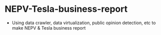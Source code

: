 # NEPV-Tesla-business-report
- Using data crawler, data virtualization, public opinion detection, etc to make NEPV &amp; Tesla business report
